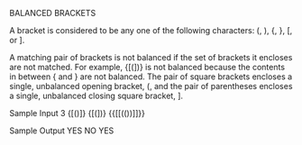 BALANCED BRACKETS

A bracket is considered to be any one of the following characters: (, ), {, }, [, or ].

A matching pair of brackets is not balanced if the set of brackets it encloses are not matched. For example, {[(])} is not balanced because the contents in between { and } are not balanced. The pair of square brackets encloses a single, unbalanced opening bracket, (, and the pair of parentheses encloses a single, unbalanced closing square bracket, ].

Sample Input
3
{[()]}
{[(])}
{{[[(())]]}}

Sample Output
YES
NO
YES